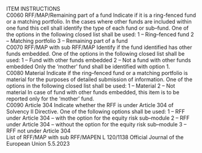  
ITEM  INSTRUCTIONS  
C0060  RFF/MAP/Remaining part 
of a fund  Indicate if it is a ring-fenced fund or a matching portfolio. In the cases where 
other funds are included within one fund this cell shall identify the type of each 
fund or sub–fund. One of the options in the following closed list shall be used: 
1 – Ring–fenced fund 
2 – Matching portfolio 
3 – Remaining part of a fund  
C0070  RFF/MAP with sub 
RFF/MAP  Identify if the fund identified has other funds embedded. One of the options in the 
following closed list shall be used: 
1 – Fund with other funds embedded 
2 – Not a fund with other funds embedded 
Only the ‘mother’ fund shall be identified with option 1.  
C0080  Material  Indicate if the ring–fenced fund or a matching portfolio is material for the 
purposes of detailed submission of information. One of the options in the 
following closed list shall be used: 
1 – Material 
2 – Not material 
In case of fund with other funds embedded, this item is to be reported only for 
the ‘mother’ fund.  
C0090  Article 304  Indicate whether the RFF is under Article 304 of Solvency II Directive. One of the 
following options shall be used: 
1 – RFF under Article 304 – with the option for the equity risk sub–module 
2 – RFF under Article 304 – without the option for the equity risk sub–module 
3 – RFF not under Article 304  
List of RFF/MAP with 
sub RFF/MAPEN  L 120/1138 Official Journal of the European Union 5.5.2023